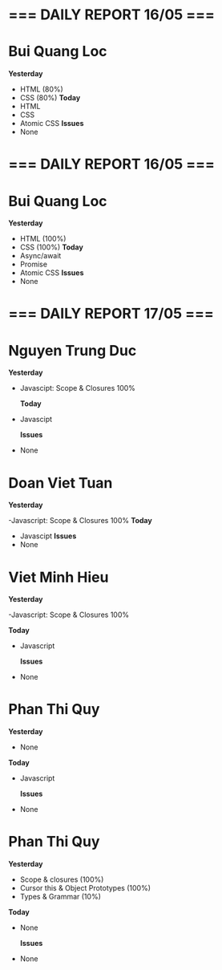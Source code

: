 # === DAILY REPORT 16/05 ===

# Bui Quang Loc

**Yesterday**

- HTML (80%)
- CSS (80%)
  **Today**
- HTML
- CSS
- Atomic CSS
  **Issues**
- None

# === DAILY REPORT 16/05 ===

# Bui Quang Loc

**Yesterday**

- HTML (100%)
- CSS (100%)
  **Today**
- Async/await
- Promise
- Atomic CSS
  **Issues**
- None

# === DAILY REPORT 17/05 ===

# Nguyen Trung Duc

**Yesterday**

- Javascipt: Scope & Closures 100%

  **Today**

- Javascipt

  **Issues**

- None

# Doan Viet Tuan

**Yesterday**

-Javascript: Scope & Closures 100%
**Today**

- Javascipt
  **Issues**
- None

# Viet Minh Hieu

**Yesterday**

-Javascript: Scope & Closures 100%

**Today**

- Javascript

  **Issues**

- None

# Phan Thi Quy
**Yesterday**

- None

**Today**

- Javascript

  **Issues**

- None

# Phan Thi Quy
**Yesterday**
- Scope & closures (100%)
- Cursor this & Object Prototypes (100%)
- Types & Grammar (10%)


**Today**

- None

  **Issues**

- None